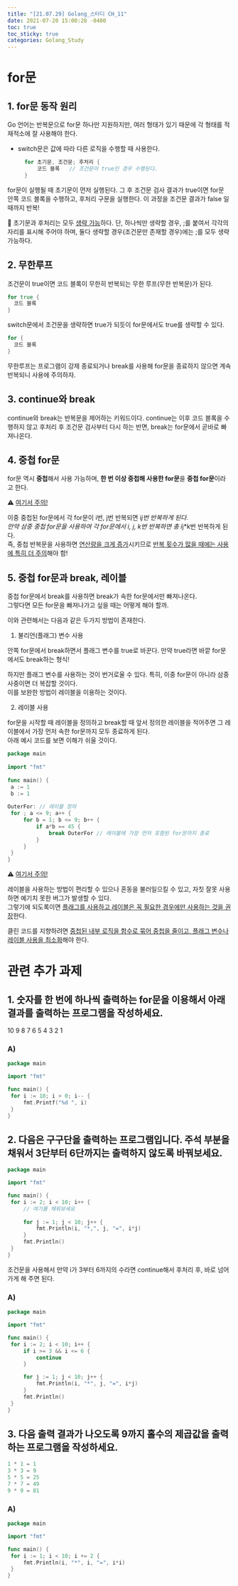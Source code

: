 ```yaml
---
title: "[21.07.29] Golang_스터디 CH_11"
date: 2021-07-20 15:00:28 -0400
toc: true
toc_sticky: true
categories: Golang_Study
---
```



# for문 

##  1. for문 동작 원리

Go 언어는 반복문으로 for문 하나만 지원하지만, 여러 형태가 있기 때문에 각 형태를 적재적소에 잘 사용해야 한다.    

- switch문은 값에 따라 다른 로직을 수행할 때 사용한다.     

  ```go
	for 초기문, 조건문; 후처리 {
		코드 블록  	// 조건문이 true인 경우 수행된다.
	}
  ```

for문이 실행될 때 초기문이 먼저 실행된다. 그 후 조건문 검사 결과가 true이면 for문 안쪽 코드 블록을 수행하고, 후처리 구문을 실행한다. 이 과정을 조건문 결과가 false 일 때까지 반복! 

<div class="notice--primary" markdown="1">
🌝 초기문과 후처리는 모두 <u>생략 가능</u>하다.    
단, 하나씩만 생략할 경우, ;를 붙여서 각각의 자리를 표시해 주어야 하며, 둘다 생략할 경우(조건문만 존재할 경우)에는 ;를 모두 생략 가능하다.  
</div>  


##  2. 무한루프

조건문이 true이면 코드 블록이 무한히 반복되는 무한 루프(무한 반복문)가 된다.      

  ```go
for true {
	코드 블록 
}
  ```

switch문에서 조건문을 생략하면 true가 되듯이 for문에서도 true를 생략할 수 있다. 

  ```go
for {
	코드 블록 
}
  ```
무한루프는 프로그램이 강제 종료되거나 break를 사용해 for문을 종료하지 않으면 계속 반복되니 사용에 주의하자.    

##  3. continue와 break

continue와 break는 반복문을 제어하는 키워드이다. continue는 이후 코드 블록을 수행하지 않고 후처리 후 조건문 검사부터 다시 하는 반면, break는 for문에서 곧바로 빠져나온다.

 
##  4. 중첩 for문

for문 역시 **중첩**해서 사용 가능하며, **한 번 이상 중첩해 사용한 for문**을 **중첩 for문**이라고 한다. 
	

<div class="notice--primary" markdown="1">
⚠️ <u>여기서 주의!</u>      

이중 중첩된 for문에서 각 for문이 i번, j번 반복되면 i*j번 반복하게 된다.     
만약 삼중 중첩 for문을 사용하여 각 for문에서 i, j, k번 반복하면 총 i*j*k번 반복하게 된다.   
즉, 중첩 반복문을 사용하면 <u>연산량을 크게 증가</u>시키므로 <u>반복 횟수가 많을 때에는 사용에 특히 더 주의</u>해야 함!          
</div> 

##  5. 중첩 for문과 break, 레이블

중첩 for문에서 break를 사용하면 break가 속한 for문에서만 빠져나온다.   
그렇다면 모든 for문을 빠져나가고 싶을 때는 어떻게 해야 할까.    

이와 관련해서는 다음과 같은 두가지 방법이 존재한다.    

1. 불리언(플래그) 변수 사용

안쪽 for문에서 break하면서 플래그 변수를 true로 바꾼다. 만약 true라면 바깥 for문에서도 break하는 형식!    

하지만 플래그 변수를 사용하는 것이 번거로울 수 있다. 특히, 이중 for문이 아니라 삼중 사중이면 더 복잡할 것이다.   
이를 보완한 방법이 레이블을 이용하는 것이다.  

2. 레이블 사용

for문을 시작할 때 레이블을 정의하고 break할 때 앞서 정의한 레이블을 적어주면 그 레이블에서 가장 먼저 속한 for문까지 모두 종료하게 된다.    
아래 예시 코드를 보면 이해가 쉬울 것이다.

   ```go
package main
	
import "fmt"
	
func main() {
	a := 1
	b := 1
	
OuterFor: // 레이블 정의
	for ; a <= 9; a++ {
		for b = 1; b <= 9; b++ {
			if a*b == 45 {
				break OuterFor // 레이블에 가장 먼저 포함된 for문까지 종료
			}
		}
	}
}
   ```

 
<div class="notice--primary" markdown="1">
⚠️ <u>여기서 주의!</u>      

레이블을 사용하는 방법이 편리할 수 있으나 혼동을 불러일으킬 수 있고, 자칫 잘못 사용하면 예기치 못한 버그가 발생할 수 있다.   
그렇기에 되도록이면 <u>플래그를 사용하고 레이블은 꼭 필요한 경우에만 사용하는 것을 권장</u>한다.   

클린 코드를 지향하려면 <u>중첩된 내부 로직을 함수로 묶어 중첩을 줄이고, 플래그 변수나 레이블 사용을 최소화</u>해야 한다.
      
</div> 

# 관련 추가 과제

## 1. 숫자를 한 번에 하나씩 출력하는 for문을 이용해서 아래 결과를 출력하는 프로그램을 작성하세요.

<div class="notice--primary" markdown="1">
10 9 8 7 6 5 4 3 2 1
      
</div> 


### A) 

   ```go
package main

import "fmt"

func main() {
	for i := 10; i > 0; i-- {
		fmt.Printf("%d ", i)
	}
}
   ```

## 2. 다음은 구구단을 출력하는 프로그램입니다. 주석 부분을 채워서 3단부터 6단까지는 출력하지 않도록 바꿔보세요.

   ```go
package main

import "fmt"

func main() {
	for i := 2; i < 10; i++ {
		// 여기를 채워보세요 
		
		for j := 1; j < 10; j++ {
			fmt.Println(i, "*,", j, "=", i*j)
		}
		fmt.Println()
	}
}
   ```


조건문을 사용해서 만약 i가 3부터 6까지의 수라면 continue해서 후처리 후, 바로 넘어가게 해 주면 된다.

### A)


   ```go
package main

import "fmt"

func main() {
	for i := 2; i < 10; i++ {
		if i >= 3 && i <= 6 {
			continue
		}

		for j := 1; j < 10; j++ {
			fmt.Println(i, "*", j, "=", i*j)
		}
		fmt.Println()
	}
}
   ```


## 3. 다음 출력 결과가 나오도록 9까지 홀수의 제곱값을 출력하는 프로그램을 작성하세요. 

   ```go
1 * 1 = 1
3 * 3 = 9
5 * 5 = 25
7 * 7 = 49
9 * 9 = 81
   ```


### A)

   ```go
package main

import "fmt"

func main() {
	for i := 1; i < 10; i += 2 {
		fmt.Println(i, "*", i, "=", i*i)
	}
}
   ```
